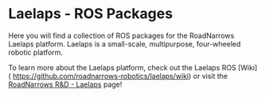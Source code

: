 Laelaps - **ROS** Packages
======

Here you will find a collection of ROS packages for the RoadNarrows Laelaps platform. Laelaps is a small-scale, multipurpose, four-wheeled robotic platform.   

To learn more about the Laelaps platform, check out the Laelaps ROS [Wiki] ( https://github.com/roadnarrows-robotics/laelaps/wiki) or visit the [RoadNarrows R&D - Laelaps](http://www.roadnarrows.com/Laelaps/product-overview/#contentstrip) page!

